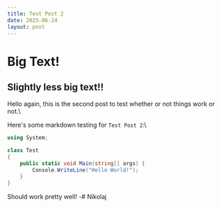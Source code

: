 ```yaml
---
title: Test Post 2
date: 2025-06-24
layout: post
---
```


# Big Text!
## Slightly less big text!!
Hello again, this is the second post to test whether or not things work or not.\

Here's some markdown testing for `Test Post 2`:\
```cs
using System;

class Test
{
    public static void Main(string[] args) {
        Console.WriteLine("Hello World!");
    }
}
```

Should work pretty well!
-# Nikolaj
